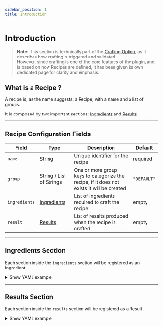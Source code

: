 ```yaml
---
sidebar_position: 1
title: Introduction
---
```


# Introduction

> **Note:** This section is technically part of the [Crafting Option](../options/crafting.md), as it describes how crafting is triggered and validated.  
> However, since crafting is one of the core features of the plugin, and is based on how Recipes are defined, it has been given its own dedicated page for clarity and emphasis.


## What is a Recipe ?
A recipe is, as the name suggests, a Recipe, with a name and a list of groups.

It is composed by two important sections: [Ingredients](#ingredients-section) and [Results](#results-section)

--- 

## Recipe Configuration Fields

| Field         | Type                                | Description                                                                               | Default     |
|---------------|-------------------------------------|-------------------------------------------------------------------------------------------|-------------|
| `name`        | String                              | Unique identifier for the recipe                                                          | required    |
| `group`       | String / List of Strings            | One or more group keys to categorize the recipe, if it does not exists it will be created | `"DEFAULT"` |
| `ingredients` | [Ingredients](#ingredients-section) | List of ingredients required to craft the recipe                                          | empty       |
| `result`      | [Results](#results-section)         | List of results produced when the recipe is crafted                                       | empty       |


--- 

## Ingredients Section

Each section inside the `ingredients` section will be registered as an Ingredient

<details>
  <summary>Show YAML example</summary>

```yml
ingredients:
    one:
      type: item
      material: WITHER_SKELETON_SKULL
    two:
      type: item
      material: WITHER_SKELETON_SKULL
    three:
      type: item
      material: WITHER_SKELETON_SKULL
```

</details>

--- 

## Results Section

Each section inside the `results` section will be registered as a Result

<details>
  <summary>Show YAML example</summary>

```YAML
result:
    one:
      type: item
      offset: "0 0 0"
      item:
        material: NETHER_STAR
        model: 10101
```

</details>